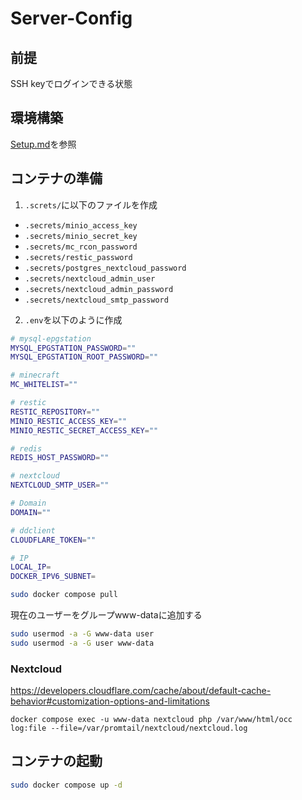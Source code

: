 # Server-Config

## 前提
SSH keyでログインできる状態

## 環境構築
[Setup.md](docs/Setup.md)を参照

## コンテナの準備

1. `.screts/`に以下のファイルを作成
- `.secrets/minio_access_key`
- `.secrets/minio_secret_key`
- `.secrets/mc_rcon_password`
- `.secrets/restic_password`
- `.secrets/postgres_nextcloud_password`
- `.secrets/nextcloud_admin_user`
- `.secrets/nextcloud_admin_password`
- `.secrets/nextcloud_smtp_password`

2. `.env`を以下のように作成
```bash
# mysql-epgstation
MYSQL_EPGSTATION_PASSWORD=""
MYSQL_EPGSTATION_ROOT_PASSWORD=""

# minecraft
MC_WHITELIST=""

# restic
RESTIC_REPOSITORY=""
MINIO_RESTIC_ACCESS_KEY=""
MINIO_RESTIC_SECRET_ACCESS_KEY=""

# redis
REDIS_HOST_PASSWORD=""

# nextcloud
NEXTCLOUD_SMTP_USER=""

# Domain
DOMAIN=""

# ddclient
CLOUDFLARE_TOKEN=""

# IP
LOCAL_IP=
DOCKER_IPV6_SUBNET=
```

```bash
sudo docker compose pull
```

現在のユーザーをグループwww-dataに追加する

```bash
sudo usermod -a -G www-data user
sudo usermod -a -G user www-data
```

### Nextcloud

https://developers.cloudflare.com/cache/about/default-cache-behavior#customization-options-and-limitations

```
docker compose exec -u www-data nextcloud php /var/www/html/occ log:file --file=/var/promtail/nextcloud/nextcloud.log
```

## コンテナの起動

```bash
sudo docker compose up -d
```
